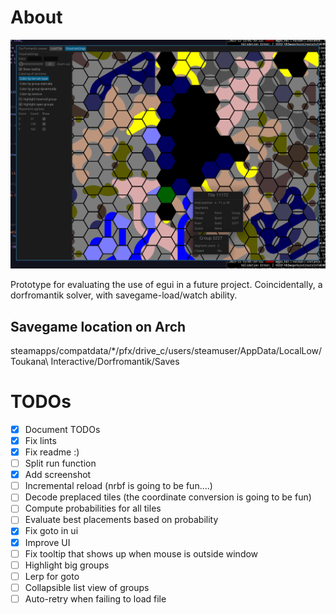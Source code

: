 # About

![current snapshot](./snapshot.png)

Prototype for evaluating the use of egui in a future project.
Coincidentally, a dorfromantik solver, with savegame-load/watch ability.

## Savegame location on Arch
steamapps/compatdata/*/pfx/drive_c/users/steamuser/AppData/LocalLow/Toukana\ Interactive/Dorfromantik/Saves

# TODOs

- [x] Document TODOs
- [x] Fix lints
- [x] Fix readme :)
- [ ] Split run function
- [x] Add screenshot
- [ ] Incremental reload (nrbf is going to be fun....)
- [ ] Decode preplaced tiles (the coordinate conversion is going to be fun)
- [ ] Compute probabilities for all tiles
- [ ] Evaluate best placements based on probability
- [x] Fix goto in ui
- [x] Improve UI
- [ ] Fix tooltip that shows up when mouse is outside window
- [ ] Highlight big groups
- [ ] Lerp for goto
- [ ] Collapsible list view of groups
- [ ] Auto-retry when failing to load file

